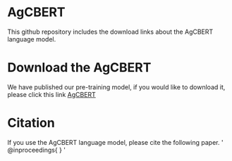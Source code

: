 # AgCBERT
This github repository includes the download links about the AgCBERT language model.

# Download the AgCBERT
We have published our pre-training model, if you would like to download it, please click this link [AgCBERT]()

# Citation
If you use the AgCBERT language model, please cite the following paper.
    '
    @inproceedings{
    }
    '
